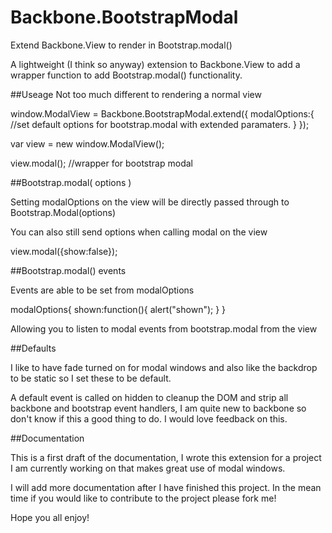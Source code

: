 Backbone.BootstrapModal
=======================

Extend Backbone.View to render in Bootstrap.modal()

A lightweight (I think so anyway) extension to Backbone.View to add a wrapper function to add Bootstrap.modal() functionality.

##Useage
Not too much different to rendering a normal view

window.ModalView = Backbone.BootstrapModal.extend({
    modalOptions:{
        //set default options for bootstrap.modal with extended paramaters.
    }
});

var view = new window.ModalView();

view.modal(); //wrapper for bootstrap modal

##Bootstrap.modal( options )

Setting modalOptions on the view will be directly passed through to Bootstrap.Modal(options)

You can also still send options when calling modal on the view

view.modal({show:false});

##Bootstrap.modal() events

Events are able to be set from modalOptions

modalOptions{
  shown:function(){
    alert("shown");
  }
}

Allowing you to listen to modal events from bootstrap.modal from the view

##Defaults

I like to have fade turned on for modal windows and also like the backdrop to be static so I set these to be default.

A default event is called on hidden to cleanup the DOM and strip all backbone and bootstrap event handlers, I am quite new to backbone so don't know if this a good thing to do. I would love feedback on this.

##Documentation

This is a first draft of the documentation, I wrote this extension for a project I am currently working on that makes great use of modal windows. 

I will add more documentation after I have finished this project. In the mean time if you would like to contribute to the project please fork me!

Hope you all enjoy!
